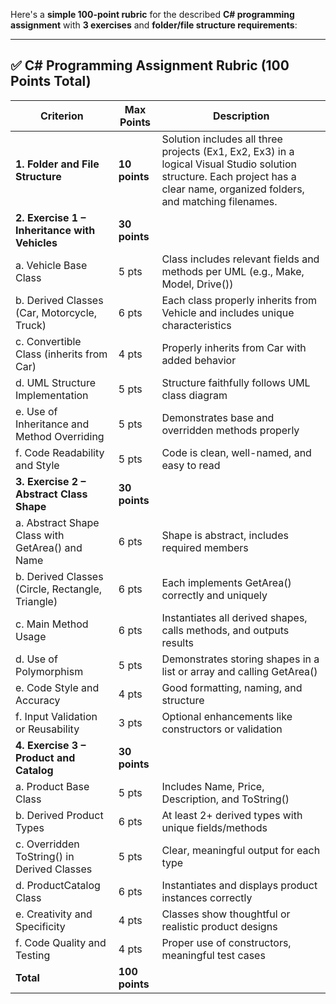 Here's a **simple 100-point rubric** for the described **C# programming assignment** with **3 exercises** and **folder/file structure requirements**:

---

## ✅ **C# Programming Assignment Rubric (100 Points Total)**

| **Criterion**                                    | **Max Points** | **Description**                                                                                                                                                               |
| ------------------------------------------------ | -------------- | ----------------------------------------------------------------------------------------------------------------------------------------------------------------------------- |
| **1. Folder and File Structure**                 | **10 points**  | Solution includes all three projects (Ex1, Ex2, Ex3) in a logical Visual Studio solution structure. Each project has a clear name, organized folders, and matching filenames. |
| **2. Exercise 1 – Inheritance with Vehicles**    | **30 points**  |                                                                                                                                                                               |
| a. Vehicle Base Class                            | 5 pts          | Class includes relevant fields and methods per UML (e.g., Make, Model, Drive())                                                                                               |
| b. Derived Classes (Car, Motorcycle, Truck)      | 6 pts          | Each class properly inherits from Vehicle and includes unique characteristics                                                                                                 |
| c. Convertible Class (inherits from Car)         | 4 pts          | Properly inherits from Car with added behavior                                                                                                                                |
| d. UML Structure Implementation                  | 5 pts          | Structure faithfully follows UML class diagram                                                                                                                                |
| e. Use of Inheritance and Method Overriding      | 5 pts          | Demonstrates base and overridden methods properly                                                                                                                             |
| f. Code Readability and Style                    | 5 pts          | Code is clean, well-named, and easy to read                                                                                                                                   |
| **3. Exercise 2 – Abstract Class Shape**         | **30 points**  |                                                                                                                                                                               |
| a. Abstract Shape Class with GetArea() and Name  | 6 pts          | Shape is abstract, includes required members                                                                                                                                  |
| b. Derived Classes (Circle, Rectangle, Triangle) | 6 pts          | Each implements GetArea() correctly and uniquely                                                                                                                              |
| c. Main Method Usage                             | 6 pts          | Instantiates all derived shapes, calls methods, and outputs results                                                                                                           |
| d. Use of Polymorphism                           | 5 pts          | Demonstrates storing shapes in a list or array and calling GetArea()                                                                                                          |
| e. Code Style and Accuracy                       | 4 pts          | Good formatting, naming, and structure                                                                                                                                        |
| f. Input Validation or Reusability               | 3 pts          | Optional enhancements like constructors or validation                                                                                                                         |
| **4. Exercise 3 – Product and Catalog**          | **30 points**  |                                                                                                                                                                               |
| a. Product Base Class                            | 5 pts          | Includes Name, Price, Description, and ToString()                                                                                                                             |
| b. Derived Product Types                         | 6 pts          | At least 2+ derived types with unique fields/methods                                                                                                                          |
| c. Overridden ToString() in Derived Classes      | 5 pts          | Clear, meaningful output for each type                                                                                                                                        |
| d. ProductCatalog Class                          | 6 pts          | Instantiates and displays product instances correctly                                                                                                                         |
| e. Creativity and Specificity                    | 4 pts          | Classes show thoughtful or realistic product designs                                                                                                                          |
| f. Code Quality and Testing                      | 4 pts          | Proper use of constructors, meaningful test cases                                                                                                                             |
| **Total**                                        | **100 points** |                                                                                                                                                                               |
